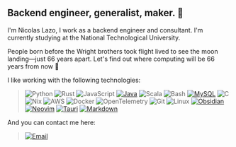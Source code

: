 ## Backend engineer, generalist, maker. 🌱

I'm Nicolas Lazo, I work as a backend engineer and consultant. I'm currently studying at the National Technological University.

People born before the Wright brothers took flight lived to see the moon landing—just 66 years apart. Let's find out where computing will be 66 years from now 🚀

I like working with the following technologies:

> ![Python](https://img.shields.io/badge/Python-3776AB?style=flat&logo=python&logoColor=white)
![Rust](https://img.shields.io/badge/Rust-000000?style=flat&logo=rust&logoColor=white)
![JavaScript](https://img.shields.io/badge/JavaScript-F7DF1E?style=flat&logo=javascript&logoColor=black)
[![Java](https://img.shields.io/badge/Java-%23ED8B00.svg?logo=openjdk&logoColor=white)](#)
![Scala](https://img.shields.io/badge/Scala-DC322F?style=flat&logo=scala&logoColor=white)
![Bash](https://img.shields.io/badge/Bash-121011?style=flat&logo=gnubash&logoColor=white)
[![MySQL](https://img.shields.io/badge/MySQL-4479A1?logo=mysql&logoColor=fff)](#)
![C](https://img.shields.io/badge/C-00599C?style=flat&logo=c&logoColor=white)
![Nix](https://img.shields.io/badge/Nix-5277C3?style=flat&logo=nixos&logoColor=white)
![AWS](https://img.shields.io/badge/AWS-232F3E?style=flat&logo=amazonwebservices&logoColor=white)
![Docker](https://img.shields.io/badge/Docker-2496ED?style=flat&logo=docker&logoColor=white)
![OpenTelemetry](https://img.shields.io/badge/OpenTelemetry-5A45FF?style=flat&logo=opentelemetry&logoColor=white)
![Git](https://img.shields.io/badge/Git-F05032?style=flat&logo=git&logoColor=white)
![Linux](https://img.shields.io/badge/Linux-FCC624?style=flat&logo=linux&logoColor=black)
[![Obsidian](https://img.shields.io/badge/Obsidian-%23483699.svg?&logo=obsidian&logoColor=white)](#)
[![Neovim](https://img.shields.io/badge/Neovim-57A143?logo=neovim&logoColor=fff)](#)
[![Tauri](https://img.shields.io/badge/Tauri-24C8D8?logo=tauri&logoColor=fff)](#)
[![Markdown](https://img.shields.io/badge/Markdown-%23000000.svg?logo=markdown&logoColor=white)](#)

And you can contact me here:

> [![Email](https://img.shields.io/badge/Email-lazonicolasm@gmail.com-D14836?style=flat&logo=gmail&logoColor=white)](mailto:lazonicolasm@gmail.com)


<!--
**nicolaslazo/nicolaslazo** is a ✨ _special_ ✨ repository because its `README.md` (this file) appears on your GitHub profile.

Here are some ideas to get you started:

- 🔭 I’m currently working on ...
- 🌱 I’m currently learning ...
- 👯 I’m looking to collaborate on ...
- 🤔 I’m looking for help with ...
- 💬 Ask me about ...
- 📫 How to reach me: ...
- 😄 Pronouns: ...
- ⚡ Fun fact: ...
-->
